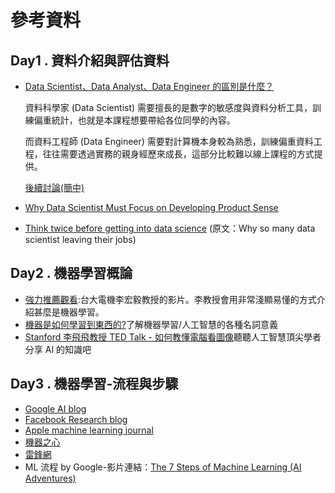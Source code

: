 # 參考資料
## Day1 . 資料介紹與評估資料
 - [Data Scientist、Data Analyst、Data Engineer 的區別是什麼？](https://www.datacamp.com/community/blog/data-scientist-vs-data-engineer)

    資料科學家 (Data Scientist) 需要擅長的是數字的敏感度與資料分析工具，訓練偏重統計，也就是本課程想要帶給各位同學的內容。
    
    而資料工程師 (Data Engineer) 需要對計算機本身較為熟悉，訓練偏重資料工程，往往需要透過實務的親身經歷來成長，這部分比較難以線上課程的方式提供。
    
    [後續討論(簡中)](https://www.zhihu.com/question/23946233)
 - [Why Data Scientist Must Focus on Developing Product Sense](https://www.kdnuggets.com/2018/04/data-scientists-product-sense.html)
 - [Think twice before getting into data science](https://www.kdnuggets.com/2018/04/why-data-scientists-leaving-jobs.html) (原文：Why so many data scientist leaving their jobs)
## Day2 . 機器學習概論
 - [強力推薦觀看](https://www.youtube.com/watch?v=CXgbekl66jc&feature=youtu.be):台大電機李宏毅教授的影片。李教授會用非常淺顯易懂的方式介紹甚麼是機器學習。
 - [機器是如何學習到東西的?](https://kopu.chat/2017/07/28/機器是怎麼從資料中「學」到東西的呢/)了解機器學習/人工智慧的各種名詞意義
 - [Stanford 李飛飛教授 TED Talk - 如何教懂電腦看圖像](https://www.ted.com/talks/fei_fei_li_how_we_re_teaching_computers_to_understand_pictures?language=zh-tw)聽聽人工智慧頂尖學者分享 AI 的知識吧
## Day3 . 機器學習-流程與步驟
 - [Google AI blog](https://ai.googleblog.com)
 - [Facebook Research blog](https://research.fb.com/blog/)
 - [Apple machine learning journal](https://machinelearning.apple.com)
 - [機器之心](https://www.jiqizhixin.com)
 - [雷鋒網](https://www.leiphone.com/category/ai)
 - ML 流程 by Google-影片連結：[The 7 Steps of Machine Learning (AI Adventures)](https://www.youtube.com/watch?v=nKW8Ndu7Mjw)